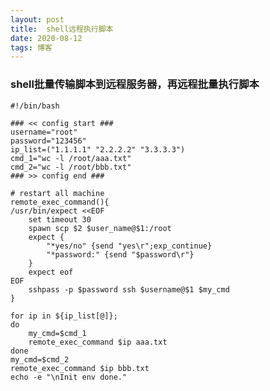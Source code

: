 ```yaml
---
layout: post
title:  shell远程执行脚本
date: 2020-08-12
tags: 博客
---
```



### shell批量传输脚本到远程服务器，再远程批量执行脚本

	#!/bin/bash  
	  
	### << config start ###
	username="root"  
	password="123456"  
	ip_list=("1.1.1.1" "2.2.2.2" "3.3.3.3")
	cmd_1="wc -l /root/aaa.txt"
	cmd_2="wc -l /root/bbb.txt"
	### >> config end ###
	
	# restart all machine
	remote_exec_command(){
	/usr/bin/expect <<EOF
	    set timeout 30 
	    spawn scp $2 $user_name@$1:/root
	    expect {
	        "*yes/no" {send "yes\r";exp_continue}
	        "*password:" {send "$password\r"}
	    }
	    expect eof
	EOF
	    sshpass -p $password ssh $username@$1 $my_cmd
	}
	
	for ip in ${ip_list[@]};
	do
	    my_cmd=$cmd_1
	    remote_exec_command $ip aaa.txt
	done
	my_cmd=$cmd_2
	remote_exec_command $ip bbb.txt
	echo -e "\nInit env done."
	
